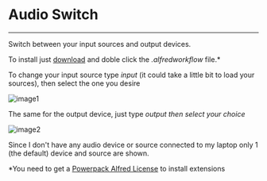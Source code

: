 Audio Switch
==================

***
Switch between your input sources and output devices.  

To install just [download][download] and doble click the *.alfredworkflow* file.*

To change your input source type *input* (it could take a little bit to load your sources), then select the one you desire

![image1] 

The same for the output device, just type *output then select your choice*

![image2]         

Since I don't have any audio device or source connected to my laptop only 1 (the default) device and source are shown.  


*You need to get a [Powerpack Alfred License][PP] to install extensions


[PP]:http://www.alfredapp.com "Alfred"
[download]:https://dl.dropbox.com/u/7231699/Audio%20Switch.alfredworkflow "AudioS"

[image1]:http://cl.ly/image/1N322C3U410q/Captura%20de%20pantalla%202013-04-03%20a%20la(s)%2010.44.29.png "alfred"

[image2]:http://cl.ly/image/0W450B272j3Z/Captura%20de%20pantalla%202013-04-03%20a%20la(s)%2010.44.36.png "alfred2"
